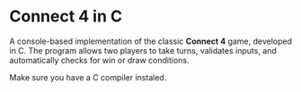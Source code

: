 # Connect 4 in C

A console-based implementation of the classic **Connect 4** game, developed in C. The program allows two players to take turns, validates inputs, and automatically checks for win or draw conditions.

Make sure you have a C compiler instaled.
